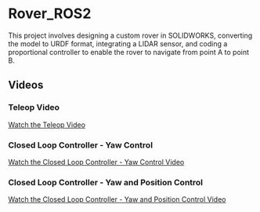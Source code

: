 # Rover_ROS2

This project involves designing a custom rover in SOLIDWORKS, converting the model to URDF format, integrating a LIDAR sensor, and coding a proportional controller to enable the rover to navigate from point A to point B.

## Videos

### Teleop Video
[Watch the Teleop Video](https://github.com/user-attachments/assets/9b0f84e7-a57e-4a7a-a92b-be0f25aee2f9)

### Closed Loop Controller - Yaw Control
[Watch the Closed Loop Controller - Yaw Control Video](https://github.com/user-attachments/assets/28388459-862e-4710-9be2-2a5d1313066e)

### Closed Loop Controller - Yaw and Position Control
[Watch the Closed Loop Controller - Yaw and Position Control Video](https://github.com/user-attachments/assets/040b6045-0b75-4870-990d-ddb3a25d0e3b)
